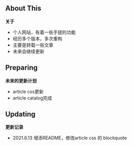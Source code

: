 ## About This
**关于**

- 个人网站，有着一些手搓的功能
- 经历多个版本，多次重构
- 主要是转载一些文章
- 未来会继续更新

## Preparing
**未来的更新计划**

- article css更新
- article catalog完成

## Updating
**更新记录**

- 2021.6.13 增添README，修改article css 的 blockquote